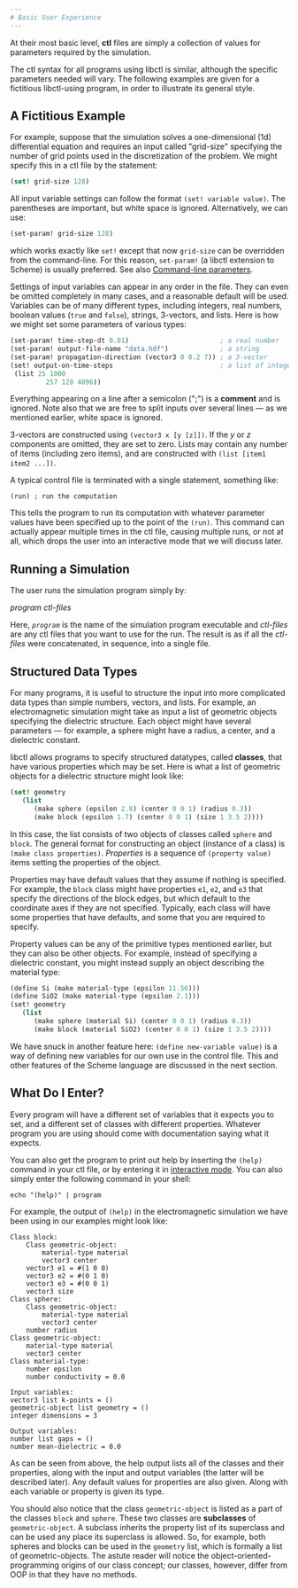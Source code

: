 ```yaml
---
# Basic User Experience
---
```


At their most basic level, **ctl** files are simply a collection of values for parameters required by the simulation.

The ctl syntax for all programs using libctl is similar, although the specific parameters needed will vary. The following examples are given for a fictitious libctl-using program, in order to illustrate its general style.

A Fictitious Example
--------------------

For example, suppose that the simulation solves a one-dimensional (1d) differential equation and requires an input called "grid-size" specifying the number of grid points used in the discretization of the problem. We might specify this in a ctl file by the statement:

```scm
(set! grid-size 128)
```

All input variable settings can follow the format `(set! variable value)`. The parentheses are important, but white space is ignored. Alternatively, we can use:

```scm
(set-param! grid-size 128)
```

which works exactly like `set!` except that now `grid-size` can be overridden from the command-line. For this reason, `set-param!` (a libctl extension to Scheme) is usually preferred. See also [Command-line parameters](Advanced_User_Experience#command-line-parameters).

Settings of input variables can appear in any order in the file. They can even be omitted completely in many cases, and a reasonable default will be used. Variables can be of many different types, including integers, real numbers, boolean values (`true` and `false`), strings, 3-vectors, and lists. Here is how we might set some parameters of various types:

```scm
(set-param! time-step-dt 0.01)                       ; a real number
(set-param! output-file-name "data.hdf")             ; a string
(set-param! propagation-direction (vector3 0 0.2 7)) ; a 3-vector
(set! output-on-time-steps                           ; a list of integers...
 (list 25 1000
         257 128 4096))
```

Everything appearing on a line after a semicolon (";") is a **comment** and is ignored. Note also that we are free to split inputs over several lines &mdash; as we mentioned earlier, white space is ignored.

3-vectors are constructed using `(vector3 x [y [z]])`. If the *y* or *z* components are omitted, they are set to zero. Lists may contain any number of items (including zero items), and are constructed with `(list [item1 item2 ...])`.

A typical control file is terminated with a single statement, something like:

```
(run) ; run the computation
```

This tells the program to run its computation with whatever parameter values have been specified up to the point of the `(run)`. This command can actually appear multiple times in the ctl file, causing multiple runs, or not at all, which drops the user into an interactive mode that we will discuss later.

Running a Simulation
--------------------

The user runs the simulation program simply by:

*program ctl-files*

Here, *`program`* is the name of the simulation program executable and *ctl-files* are any ctl files that you want to use for the run. The result is as if all the *ctl-files* were concatenated, in sequence, into a single file.

Structured Data Types
---------------------

For many programs, it is useful to structure the input into more complicated data types than simple numbers, vectors, and lists. For example, an electromagnetic simulation might take as input a list of geometric objects specifying the dielectric structure. Each object might have several parameters &mdash; for example, a sphere might have a radius, a center, and a dielectric constant.

libctl allows programs to specify structured datatypes, called **classes**, that have various properties which may be set. Here is what a list of geometric objects for a dielectric structure might look like:

```scm
(set! geometry
   (list
      (make sphere (epsilon 2.8) (center 0 0 1) (radius 0.3))
      (make block (epsilon 1.7) (center 0 0 1) (size 1 3.5 2)))) 
```

In this case, the list consists of two objects of classes called `sphere` and `block`. The general format for constructing an object (instance of a class) is `(make class properties)`. *Properties* is a sequence of `(property value)` items setting the properties of the object.

Properties may have default values that they assume if nothing is specified. For example, the `block` class might have properties `e1`, `e2`, and `e3` that specify the directions of the block edges, but which default to the coordinate axes if they are not specified. Typically, each class will have some properties that have defaults, and some that you are required to specify.

Property values can be any of the primitive types mentioned earlier, but they can also be other objects. For example, instead of specifying a dielectric constant, you might instead supply an object describing the material type:

```scm
(define Si (make material-type (epsilon 11.56)))
(define SiO2 (make material-type (epsilon 2.1)))
(set! geometry
   (list
      (make sphere (material Si) (center 0 0 1) (radius 0.3))
      (make block (material SiO2) (center 0 0 1) (size 1 3.5 2))))
```

We have snuck in another feature here: `(define new-variable value)` is a way of defining new variables for our own use in the control file. This and other features of the Scheme language are discussed in the next section.

What Do I Enter?
----------------

Every program will have a different set of variables that it expects you to set, and a different set of classes with different properties. Whatever program you are using should come with documentation saying what it expects.

You can also get the program to print out help by inserting the `(help)` command in your ctl file, or by entering it in [interactive mode](Advanced_User_Experience/#interactive-mode). You can also simply enter the following command in your shell:

`echo "(help)" | program`

For example, the output of `(help)` in the electromagnetic simulation we have been using in our examples might look like:

```
Class block:
    Class geometric-object:
        material-type material
        vector3 center
    vector3 e1 = #(1 0 0)
    vector3 e2 = #(0 1 0)
    vector3 e3 = #(0 0 1)
    vector3 size
Class sphere:
    Class geometric-object:
        material-type material
        vector3 center
    number radius
Class geometric-object:
    material-type material
    vector3 center
Class material-type:
    number epsilon
    number conductivity = 0.0
```

```
Input variables:
vector3 list k-points = ()
geometric-object list geometry = ()
integer dimensions = 3
```

```
Output variables:
number list gaps = ()
number mean-dielectric = 0.0
```

As can be seen from above, the help output lists all of the classes and their properties, along with the input and output variables (the latter will be described later). Any default values for properties are also given. Along with each variable or property is given its type.

You should also notice that the class `geometric-object` is listed as a part of the classes `block` and `sphere`. These two classes are **subclasses** of `geometric-object`. A subclass inherits the property list of its superclass and can be used any place its superclass is allowed. So, for example, both spheres and blocks can be used in the `geometry` list, which is formally a list of geometric-objects. The astute reader will notice the object-oriented-programming origins of our class concept; our classes, however, differ from OOP in that they have no methods.

